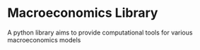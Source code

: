 # Macroeconomics Library
A python library aims to provide computational tools for various macroeconomics models
